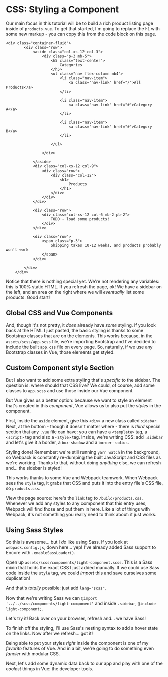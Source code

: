 # CSS: Styling a Component

Our main focus in this tutorial will be to build a rich product listing page inside
of `products.vue`. To get that started, I'm going to replace the `h1` with some new
markup - you can copy this from the code block on this page.
```
<div class="container-fluid">
        <div class="row">
            <aside class="col-xs-12 col-3">
                <div class="p-3 mb-5">
                    <h5 class="text-center">
                        Categories
                    </h5>
                    <ul class="nav flex-column mb4">
                        <li class="nav-item">
                            <a class="nav-link" href="/">All Products</a>
                        </li>

                        <li class="nav-item">
                            <a class="nav-link" href="#">Category A</a>
                        </li>

                        <li class="nav-item">
                            <a class="nav-link" href="#">Category B</a>
                        </li>

                    </ul>

                </div>

            </aside>
            <div class="col-xs-12 col-9">
                <div class="row">
                    <div class="col-12">
                        <h1>
                            Products
                        </h1>
                    </div>
                </div>
            </div>

            <div class="row">
                <div class="col-xs-12 col-6 mb-2 pb-2">
                    TODO - load some products!
                </div>
            </div>

            <div class="row">
                <span class="p-3">
                    Shipping takes 10-12 weeks, and products probably won't work
                </span>
            </div>

        </div>
    </div>
```

Notice that there is nothing special yet. We're not rendering any variables: this
is 100% static HTML. If you refresh the page, ok! We have a sidebar on the left,
and an area on the right where we will *eventually* list some products. Good start!

## Global CSS and Vue Components

And, though it's not pretty, it *does* already have *some* styling. If you look back
at the HTML I just pasted, the basic styling is thanks to some Bootstrap classes
that are on the elements. This works because, in the `assets/scss/app.scss` file,
we're importing Bootstrap and I've decided to include the built `app.css` file on
every page. So, naturally, if we use any Bootstrap classes in Vue, those elements
get styled.

## Custom Component style Section

But I also want to add some extra styling that's *specific* to the sidebar. The
question is: where should that CSS live? We could, of course, add some classes
to `app.scss` and use those inside our Vue component.

But Vue gives us a better option: because we want to style an element that's
created in this *component*, Vue allows us to also put the *styles* in the component.

First, inside the `aside` element, give this `<div>` a new class called `sidebar`.
Next, at the bottom - though it doesn't matter where - there is *third* special
section that any `.vue` file can have: you can have a `<template>` tag, a
`<script>` tag and also a `<style>` tag. Inside, we're writing CSS: add `.sidebar`
and let's give it a border, a `box-shadow` and a `border-radius`.

Styling done! Remember: we're still running `yarn watch` in the background,
so Webpack is constantly re-dumping the built JavaScript and CSS files as we're
working. Thanks to that, without doing *anything* else, we can refresh and...
the sidebar is styled!

This works thanks to some Vue and Webpack teamwork. When Webpack sees
the `style` tag, it grabs that CSS and puts it into the entry file's CSS file,
so `products.css`.

View the page source: here's the `link` tag to `/build/products.css`. Whenever
we add any styles to any component that this entry uses, Webpack will find those
and put them in here. Like a lot of things with Webpack, it's not something you
really need to think about: it just works.

## Using Sass Styles

So this is awesome... but I *do* like using Sass. If you look at
`webpack.config.js`, down here... yep! I've already added Sass support to Encore
with `.enableSassLoader()`.

Open up `assets/scss/components/light-component.scss`. This is a Sass mixin that
holds the exact CSS I just added manually. If we could use Sass code
inside the `style` tag, we could *import* this and save ourselves some duplication!

And that's *totally* possible: just add `lang="scss"`.

Now that we're writing Sass we can
`@import '../../scss/components/light-component'` and inside `.sidebar`,
`@include light-component;`.

Let's try it! Back over on your browser, refresh and... we have Sass!

To finish off the styling, I'll use Sass's nesting syntax to add a hover state
on the links. Now after we refresh... got it!

Being able to put your styles *right* inside the component is one of my
*favorite* features of Vue. And in a bit, we're going to do something even *fancier*
with modular CSS.

Next, let's add some dynamic data back to our app and play with one of the *coolest*
things in Vue: the developer tools.
